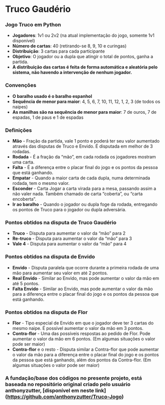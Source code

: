 # Truco Gaudério

### Jogo Truco em Python

- **Jogadores**: 1v1 ou 2v2 (na atual implementação do jogo, somente 1v1 disponível)
- **Número de cartas**: 40 (retirando-se 8, 9, 10 e curingas)
- **Distribuição**: 3 cartas para cada participante
- **Objetivo**: O jogador ou a dupla que atingir o total de pontos, ganha a partida.
- **A distribuição das cartas é feita de forma automática e aleatória pelo sistema, não havendo a intervenção de nenhum jogador.**

### Convenções

- **O baralho usado é o baralho espanhol**
- **Sequência de menor para maior**: 4, 5, 6, 7, 10, 11, 12, 1, 2, 3 (de todos os naipes)
- **As manilhas são na sequência de menor para maior**: 7 de ouros, 7 de espadas, 1 de paus e 1 de espadas

### Definições

- **Mão** - Fração da partida, vale 1 ponto e poderá ter seu valor aumentado através das disputas de Truco e Envido. É disputada em melhor de 3 rodadas.
- **Rodada** - É a fração da “mão”, em cada rodada os jogadores mostram uma carta.
- **Falta** - É a diferença entre o placar final do jogo e os pontos da pessoa que está ganhando.
- **Empatar** - Quando a maior carta de cada dupla, numa determinada rodada, tem o mesmo valor.
- **Esconder** - Carta Jogar a carta virada para a mesa, passando assim a não valer nada. Também chamado de carta “coberta”, ou “carta encoberta”.
- **Ir ao baralho** - Quando o jogador ou dupla foge da rodada, entregando os pontos de Truco para o jogador ou dupla adversária.

### Pontos obtidos na disputa de Truco Gaudério

- **Truco** - Disputa para aumentar o valor da “mão” para 2
- **Re-truco** - Disputa para aumentar o valor da “mão” para 3
- **Vale 4** - Disputa para aumentar o valor da “mão” para 4

### Pontos obtidos na disputa de Envido

- **Envido** - Disputa paralela que ocorre durante a primeira rodada de uma mão para aumentar seu valor em até 2 pontos.
- **Real Envido** - Similar ao Envido, mas pode aumentar o valor da mão em até 5 pontos.
- **Falta Envido** - Similar ao Envido, mas pode aumentar o valor da mão para a diferença entre o placar final do jogo e os pontos da pessoa que está ganhando.

### Pontos obtidos na disputa de Flor

- **Flor** - Tipo especial de Envido em que o jogador deve ter 3 cartas do mesmo naipe. É possível aumentar o valor da mão em 3 pontos.
- **Contra-flor** - Uma das possíveis respostas ao pedido de Flor. Pode aumentar o valor da mão em 6 pontos. (Em algumas situações o valor pode ser maior)
- **Contra-flor** e o resto - Disputa similar a Contra-flor que pode aumentar o valor da mão para a diferença entre o placar final do jogo e os pontos da pessoa que está ganhando, além dos pontos da Contra-flor. (Em algumas situações o valor pode ser maior)

### A fundação/base dos códigos no presente projeto, está baseada no repositório original criado pelo usuário anthonyzutter, [disponível em neste link] (https://github.com/anthonyzutter/Truco-Jogo)
